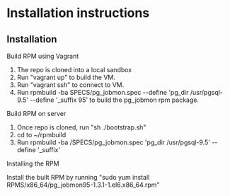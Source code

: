 # Installation instructions

## Installation

Build RPM using Vagrant

1. The repo is cloned into a local sandbox
2. Run "vagrant up" to build the VM.
3. Run "vagrant ssh" to connect to VM.
4. Run rpmbuild -ba SPECS/pg_jobmon.spec --define 'pg_dir /usr/pgsql-9.5' --define '_suffix 95' to build the pg_jobmon rpm package.


Build RPM on server

1. Once repo is cloned, run "sh ./bootstrap.sh"
2. cd to ~/rpmbuild 
3. Run rpmbuild -ba /SPECS/pg_jobmon.spec 'pg_dir /usr/pgsql-9.5' --define '_suffix'

Installing the RPM 

Install the built RPM by running "sudo yum install RPMS/x86_64/pg_jobmon95-1.3.1-1.el6.x86_64.rpm"


